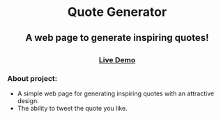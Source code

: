  <h1 align='center'> Quote Generator </h1>

 <h2 align='center'> A web page to generate inspiring quotes! <h2>
 
 <h3 align='center'><a href='https://quote-generator-mustafamsaad.vercel.app/'> Live Demo </a></h3>
 
 ### About project: 
* A simple web page for generating inspiring quotes with an attractive design.
* The ability to tweet the quote you like.
